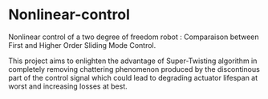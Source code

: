 # Nonlinear-control
Nonlinear control of a two degree of freedom robot : Comparaison between First and Higher Order Sliding Mode Control.


This project aims to enlighten the advantage of Super-Twisting algorithm in completely removing chattering phenomenon produced by the discontinous part of the control signal which could lead to degrading actuator lifespan at worst and increasing losses at best.
